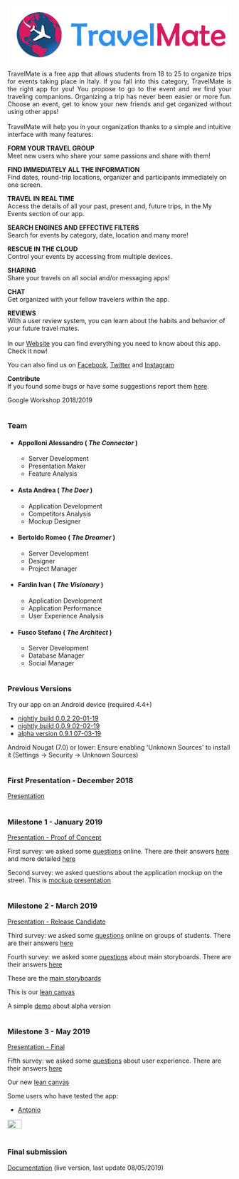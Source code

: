 ![alt text](https://github.com/PumpkinSoftware/PumpkinSoftware.github.io/blob/master/images/logo_app.png?raw=true)
<div style="text-align: justify">
TravelMate is a free app that allows students from 18 to 25 to organize trips for events taking place in Italy. If you fall into this category, TravelMate is the right app for you! You propose to go to the event and we find your traveling companions. Organizing a trip has never been easier or more fun. Choose an event, get to know your new friends and get organized without using other apps!</div>
<br/>
TravelMate will help you in your organization thanks to a simple and intuitive interface with many features:
<br/>

**FORM YOUR TRAVEL GROUP** <br/>Meet new users who share your same passions and share with them!

**FIND IMMEDIATELY ALL THE INFORMATION** <br/>Find dates, round-trip locations, organizer and participants immediately on one screen.

**TRAVEL IN REAL TIME**  <br/>Access the details of all your past, present and, future trips, in the My Events section of our app.

**SEARCH ENGINES AND EFFECTIVE FILTERS**  <br/>Search for events by category, date, location and many more!

**RESCUE IN THE CLOUD**  <br/>Control your events by accessing from multiple devices.

**SHARING**  <br/>Share your travels on all social and/or messaging apps!

**CHAT**  <br/>Get organized with your fellow travelers within the app.

**REVIEWS**  <br/>With a user review system, you can learn about the habits and behavior of your future travel mates.
<br/>
<br/>
In our [Website](https://pumpkinsoftware.github.io/) you can find everything you need to know about this app. Check it now!

You can also find us on [Facebook](https://www.facebook.com/PumpkinSoftware), [Twitter](https://twitter.com/_TravelMate_) and [Instagram](https://www.instagram.com/pumpkinsoftware/)

**Contribute** <br/>
If you found some bugs or have some suggestions report them [here](https://github.com/PumpkinSoftware/TravelMate/issues).

Google Workshop 2018/2019
#

### Team
- #### Appolloni Alessandro ( *The Connector* )
  - Server Development
  - Presentation Maker
  - Feature Analysis
  
- #### Asta Andrea ( *The Doer* )
  - Application Development
  - Competitors Analysis
  - Mockup Designer
  
- #### Bertoldo Romeo ( *The Dreamer* )
  - Server Development
  - Designer
  - Project Manager
  
- #### Fardin Ivan ( *The Visionary* )
  - Application Development
  - Application Performance
  - User Experience Analysis
  
- #### Fusco Stefano ( *The Architect* )
  - Server Development
  - Database Manager
  - Social Manager
#

### Previous Versions

Try our app on an Android device (required 4.4+)  

- [nightly build 0.0.2 20-01-19](https://drive.google.com/open?id=1vp7uVcpmBNS2wkGoWhwFAd-crvXKsXCw)
- [nightly build 0.0.9 02-02-19](https://drive.google.com/open?id=1VwBlZIPMTqY7LjXkmfBGhnZ29lPin_dd) 
- [alpha version 0.9.1 07-03-19](https://drive.google.com/open?id=1eyoYpYsvc5SdBAIDkxfxbezMVVrbM7Xi)

Android Nougat (7.0) or lower: Ensure enabling 'Unknown Sources' to install it (Settings -> Security -> Unknown Sources)

#
### First Presentation - December 2018

[Presentation](https://drive.google.com/open?id=1UHNNODF-Y_rYOl4WYEt9Oyyozr4RMVMK3-D2caoFovk) 

#
### Milestone 1 - January 2019

[Presentation - Proof of Concept](https://docs.google.com/presentation/d/1V3NEngYWi-IVNm8uyA-6jAlhKxV82ZXCWahTvfVvlZM/edit?usp=sharing)

First survey:  we asked some [questions](https://goo.gl/forms/GlGpQWnBWqmSHVZ32) online. There are their answers [here](https://drive.google.com/open?id=1VIWYZW6EjvkthMA22XVCKrNiC7RAtoaY) and more detailed [here](https://docs.google.com/spreadsheets/d/1Mj46nVhd1yihtB_okm_Ev94nAZ465J9QAuHAcH_y2KM/edit#gid=2085859047)

Second survey: we asked questions about the application mockup on the street. This is [mockup presentation](https://drive.google.com/open?id=12BOiS_CdhZdG-LukwDgcz7CP8g_JEmqQ)

#

### Milestone 2 -  March 2019

[Presentation - Release Candidate](https://docs.google.com/presentation/d/14T7MmTzsgOqtgp4WNqJUG6F0fhfNn_bg6Hj7kWLLNSg/edit?usp=sharing)

Third survey:  we asked some [questions](https://goo.gl/forms/ZPFCJLOqs7KFfkUD2) online on groups of students. There are their answers [here](https://drive.google.com/open?id=1jmp_g_e_qM3HSYGy6lfZq8Plep35D_NB)

Fourth survey:  we asked some [questions](https://goo.gl/forms/XnGCR2VhuRjOUbmH3) about main storyboards. There are their answers [here](https://drive.google.com/open?id=1rOihj2msarX3HvTG8hhaT7Ebxwry6YUZ)

These are the [main storyboards](https://drive.google.com/open?id=1C4bb19MGyzyB4vTf6suh4R_tyJsUvPCO)

This is our [lean canvas](https://drive.google.com/open?id=16u__YAHpXlvkb9PpqyW-iUpg0qOPbL0x)

A simple [demo](https://drive.google.com/open?id=1K-ZEaC_r1J8gpsqspcZJKAD19v7pjH0E) about alpha version

#

### Milestone 3 -  May 2019

[Presentation - Final]()

Fifth survey: we asked some [questions](https://forms.gle/mAYfggVzWPzDuMgu5) about user experience. There are their answers [here]()

Our new [lean canvas](https://drive.google.com/open?id=1-YFVW34GKotdYSNgloh9w1yyDxxQF9Nl)

Some users who have tested the app:
- [Antonio](https://drive.google.com/open?id=1cE-sXsv1zZw4ag8Smd-_22jGz6Pp-rri)

<a href="https://play.google.com/store/apps/details?id=com.pumpkinsoftware.android.travelmate">
<img src="https://github.com/steverichey/google-play-badge-svg/blob/master/img/en_get.svg" height="25%" width="25%" data-canonical-src="https://github.com/steverichey/google-play-badge-svg/blob/master/img/en_get.svg" style="max-width:100%;"></a>

#

### Final submission
[Documentation]() (live version, last update 08/05/2019)
